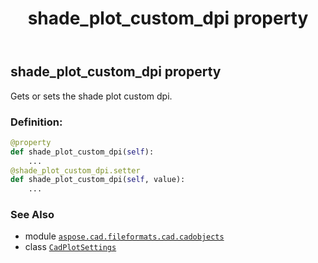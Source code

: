 ﻿---
title: shade_plot_custom_dpi property
second_title: Aspose.CAD for Python via .NET API References
description: 
type: docs
weight: 340
url: /python-net/aspose.cad.fileformats.cad.cadobjects/cadplotsettings/shade_plot_custom_dpi/
is_root: false
---

## shade_plot_custom_dpi property


Gets or sets the shade plot custom dpi.
### Definition:
```python
@property
def shade_plot_custom_dpi(self):
    ...
@shade_plot_custom_dpi.setter
def shade_plot_custom_dpi(self, value):
    ...
```

### See Also
* module [`aspose.cad.fileformats.cad.cadobjects`](../../)
* class [`CadPlotSettings`](/cad/python-net/aspose.cad.fileformats.cad.cadobjects/cadplotsettings)
